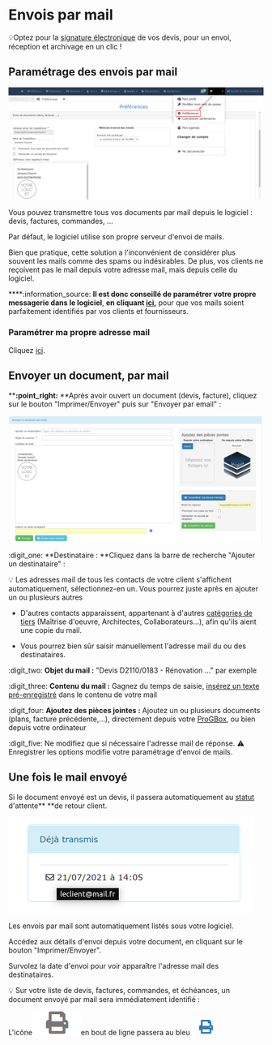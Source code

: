 # Envois par mail

:bulb:Optez pour la [signature électronique](../../../les-plus-du-logiciel/signature-electronique/) de vos devis, pour un envoi, réception et archivage en un clic !



## Paramétrage des envois par mail



![](../../../.gitbook/assets/screenshot-222-.png)



Vous pouvez transmettre tous vos documents par mail depuis le logiciel : devis, factures, commandes, ...

Par défaut, le logiciel utilise son propre serveur d'envoi de mails.

Bien que pratique, cette solution a l'inconvénient de considérer plus souvent les mails comme des spams ou indésirables. De plus, vos clients ne reçoivent pas le mail depuis votre adresse mail, mais depuis celle du logiciel.

****:information\_source: **Il est donc conseillé de paramétrer votre propre messagerie dans le logiciel**, **en cliquant **[**ici**](parametrer-ma-propre-adresse-mail.md)**,** pour que vos mails soient parfaitement identifiés par vos clients et fournisseurs.



### **Paramétrer ma propre adresse mail**

Cliquez [ici](parametrer-ma-propre-adresse-mail.md).

## **Envoyer un document, par mail**

****:point\_right:** **Après avoir ouvert un document (devis, facture), cliquez sur le bouton "Imprimer/Envoyer" puis sur "Envoyer par email" :

![](../../../.gitbook/assets/screenshot-224a-.png)



:digit\_one: **Destinataire : **Cliquez dans la barre de recherche "Ajouter un destinataire" :

:bulb: Les adresses mail de tous les contacts de votre client s'affichent automatiquement, sélectionnez-en un. Vous pourrez juste après en ajouter un ou plusieurs autres

*   D'autres contacts apparaissent, appartenant à d'autres [catégories de tiers](../../../pour-aller-plus-loin/les-tiers/categories-et-groupes-de-tiers.md) (Maîtrise d'oeuvre, Architectes, Collaborateurs...), afin qu'ils aient une copie du mail.


*   Vous pourrez bien sûr saisir manuellement l'adresse mail du ou des destinataires.



:digit\_two: **Objet du mail :** "Devis D2110/0183 - Rénovation ..." par exemple

:digit\_three: **Contenu du mail :** Gagnez du temps de saisie, [insérez un texte pré-enregistré](../../../les-plus-du-logiciel/bibliotheque-de-textes.md) dans le contenu de votre mail

:digit\_four: **Ajoutez des pièces jointes :** Ajoutez un ou plusieurs documents (plans, facture précédente,...), directement depuis votre [ProGBox](../../../les-plus-du-logiciel/progbox-archivage-de-documents.md), ou bien depuis votre ordinateur

:digit\_five: Ne modifiez que si nécessaire l'adresse mail de réponse. :warning: Enregistrer les options modifie votre paramétrage d'envoi de mails.



## **Une fois le mail envoyé**

Si le document envoyé est un devis, il passera automatiquement au [statut](../../../pour-aller-plus-loin/les-devis/statut-des-devis.md) d'attente** **de retour client.

![](../../../.gitbook/assets/screenshot-70-.png)

Les envois par mail sont automatiquement listés sous votre logiciel.

Accédez aux détails d'envoi depuis votre document, en cliquant sur le bouton "Imprimer/Envoyer".

Survolez la date d'envoi pour voir apparaître l'adresse mail des destinataires.



:bulb: Sur votre liste de devis, factures, commandes, et échéances, un document envoyé par mail sera immédiatement identifié : &#x20;

L'icône![](../../../.gitbook/assets/screenshot-185a-.png)en bout de ligne passera au bleu ![](../../../.gitbook/assets/screenshot-211-.png)&#x20;
